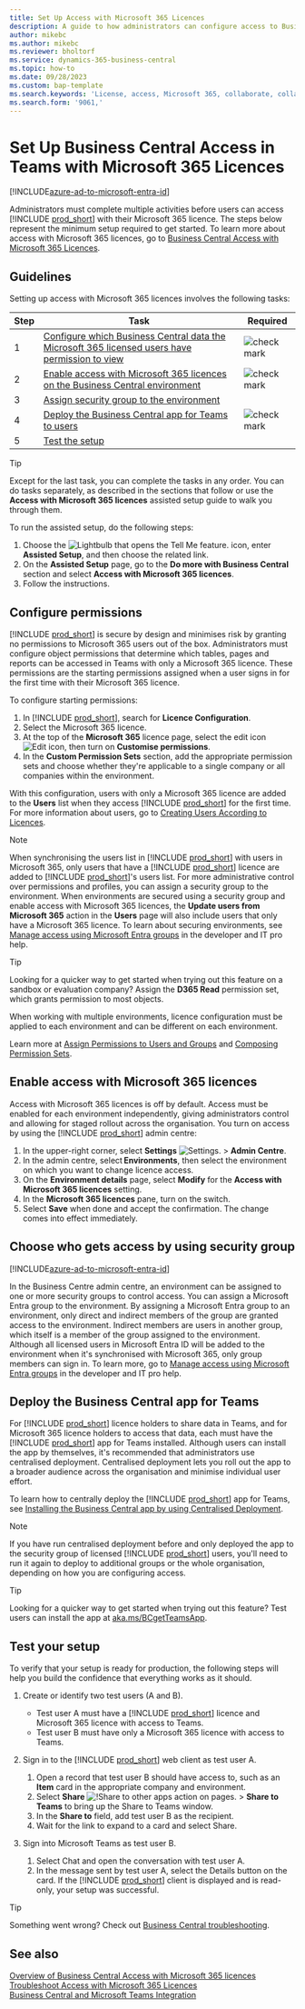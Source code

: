 ```yaml
---
title: Set Up Access with Microsoft 365 Licences
description: A guide to how administrators can configure access to Business Central with Microsoft 365 licences.
author: mikebc
ms.author: mikebc
ms.reviewer: bholtorf
ms.service: dynamics-365-business-central
ms.topic: how-to
ms.date: 09/28/2023
ms.custom: bap-template
ms.search.keywords: 'License, access, Microsoft 365, collaborate, collaboration, Teams, Microsoft Teams'
ms.search.form: '9061,'
---
```

# Set Up Business Central Access in Teams with Microsoft 365 Licences

[!INCLUDE[azure-ad-to-microsoft-entra-id](~/../shared-content/shared/azure-ad-to-microsoft-entra-id.md)]

Administrators must complete multiple activities before users can access [!INCLUDE [prod_short](includes/prod_short.md)] with their Microsoft 365 licence. The steps below represent the minimum setup required to get started. To learn more about access with Microsoft 365 licences, go to [Business Central Access with Microsoft 365 Licences](admin-access-with-m365-license.md).

## Guidelines

Setting up access with Microsoft 365 licences involves the following tasks:

|Step|Task|Required|
|-|-|-|
|1|[Configure which Business Central data the Microsoft 365 licensed users have permission to view](#configure-permissions)|![check mark](media/check.png "cheque")|
|2|[Enable access with Microsoft 365 licences on the Business Central environment](#enable-access-with-microsoft-365-licenses)|![check mark](media/check.png "cheque")|
|3|[Assign security group to the environment](#choose-who-gets-access-by-using-security-group)|
|4|[Deploy the Business Central app for Teams to users](#deploy-the-business-central-app-for-teams)|![check mark](media/check.png "cheque")|
|5|[Test the setup](#test-your-setup)||

> [!TIP]
> Except for the last task, you can complete the tasks in any order. You can do tasks separately, as described in the sections that follow or use the **Access with Microsoft 365 licences** assisted setup guide to walk you through them.
>
> To run the assisted setup, do the following steps:
>
> 1. Choose the ![Lightbulb that opens the Tell Me feature.](media/ui-search/search_small.png "Tell me what you want to do") icon, enter **Assisted Setup**, and then choose the related link.
> 2. On the **Assisted Setup** page, go to the **Do more with Business Central** section and select **Access with Microsoft 365 licences**.
> 3. Follow the instructions.  

## Configure permissions

[!INCLUDE [prod_short](includes/prod_short.md)] is secure by design and minimises risk by granting no permissions to Microsoft 365 users out of the box. Administrators must configure object permissions that determine which tables, pages and reports can be accessed in Teams with only a Microsoft 365 licence. These permissions are the starting permissions assigned when a user signs in for the first time with their Microsoft 365 licence. 

To configure starting permissions:

1. In [!INCLUDE [prod_short](includes/prod_short.md)], search for **Licence Configuration**.
2. Select the Microsoft 365 licence.
3. At the top of the **Microsoft 365** licence page, select the edit icon ![Edit icon](media/edit-pencil.png), then turn on **Customise permissions**. 
4. In the **Custom Permission Sets** section, add the appropriate permission sets and choose whether they're applicable to a single company or all companies within the environment.

With this configuration, users with only a Microsoft 365 licence are added to the **Users** list when they access [!INCLUDE [prod_short](includes/prod_short.md)] for the first time. For more information about users, go to [Creating Users According to Licences](ui-how-users-permissions.md).

> [!NOTE]
> When synchronising the users list in [!INCLUDE [prod_short](includes/prod_short.md)] with users in Microsoft 365, only users that have a [!INCLUDE [prod_short](includes/prod_short.md)] licence are added to [!INCLUDE [prod_short](includes/prod_short.md)]'s users list. For more administrative control over permissions and profiles, you can assign a security group to the environment. When environments are secured using a security group and enable access with Microsoft 365 licences, the **Update users from Microsoft 365** action in the **Users** page will also include users that only have a Microsoft 365 licence. To learn about securing environments, see [Manage access using Microsoft Entra groups](/dynamics365/business-central/dev-itpro/administration/tenant-admin-center-manage-access#manage-access-using-azure-active-directory-groups) in the developer and IT pro help.

> [!TIP]
> Looking for a quicker way to get started when trying out this feature on a sandbox or evaluation company? Assign the **D365 Read** permission set, which grants permission to most objects.  

When working with multiple environments, licence configuration must be applied to each environment and can be different on each environment.

Learn more at [Assign Permissions to Users and Groups](ui-define-granular-permissions.md) and [Composing Permission Sets](/dynamics365/business-central/dev-itpro/developer/devenv-permissionset-composing).

## Enable access with Microsoft 365 licences

Access with Microsoft 365 licences is off by default. Access must be enabled for each environment independently, giving administrators control and allowing for staged rollout across the organisation. You turn on access by using the [!INCLUDE [prod_short](includes/prod_short.md)] admin centre: 

1. In the upper-right corner, select **Settings** ![Settings.](media/ui-experience/settings_icon_small.png "Settings icon for role centre") > **Admin Centre**.  
2. In the admin centre, select **Environments**, then select the environment on which you want to change licence access. 
3. On the **Environment details** page, select **Modify** for the **Access with Microsoft 365 licences** setting.
4. In the **Microsoft 365 licences** pane, turn on the switch. 
5. Select **Save** when done and accept the confirmation. The change comes into effect immediately.

## Choose who gets access by using security group

[!INCLUDE[azure-ad-to-microsoft-entra-id](~/../shared-content/shared/azure-ad-to-microsoft-entra-id.md)]

In the Business Centre admin centre, an environment can be assigned to one or more security groups to control access. You can assign a Microsoft Entra group to the environment. By assigning a Microsoft Entra group to an environment, only direct and indirect members of the group are granted access to the environment. Indirect members are users in another group, which itself is a member of the group assigned to the environment. Although all licensed users in Microsoft Entra ID will be added to the environment when it's synchronised with Microsoft 365, only group members can sign in. To learn more, go to [Manage access using Microsoft Entra groups](/dynamics365/business-central/dev-itpro/administration/tenant-admin-center-manage-access#manage-access-using-azure-active-directory-groups) in the developer and IT pro help.

## Deploy the Business Central app for Teams

For [!INCLUDE [prod_short](includes/prod_short.md)] licence holders to share data in Teams, and for Microsoft 365 licence holders to access that data, each must have the [!INCLUDE [prod_short](includes/prod_short.md)] app for Teams installed. Although users can install the app by themselves, it's recommended that administrators use centralised deployment. Centralised deployment lets you roll out the app to a broader audience across the organisation and minimise individual user effort. 

To learn how to centrally deploy the [!INCLUDE [prod_short](includes/prod_short.md)] app for Teams, see [Installing the Business Central app by using Centralised Deployment](admin-teams-integration.md#installing-the-business-central-app-by-using-centralized-deployment).

> [!NOTE]
> If you have run centralised deployment before and only deployed the app to the security group of licensed [!INCLUDE [prod_short](includes/prod_short.md)] users, you'll need to run it again to deploy to additional groups or the whole organisation, depending on how you are configuring access.

> [!TIP]
> Looking for a quicker way to get started when trying out this feature? Test users can install the app at [aka.ms/BCgetTeamsApp](https://aka.ms/BCgetTeamsApp).

## Test your setup

To verify that your setup is ready for production, the following steps will help you build the confidence that everything works as it should.

1. Create or identify two test users (A and B).

   - Test user A must have a [!INCLUDE [prod_short](includes/prod_short.md)] licence and Microsoft 365 licence with access to Teams.
   - Test user B must have only a Microsoft 365 licence with access to Teams.

2. Sign in to the [!INCLUDE [prod_short](includes/prod_short.md)] web client as test user A.

   1. Open a record that test user B should have access to, such as an **Item** card in the appropriate company and environment.
   2. Select **Share** ![!Share to other apps action on pages.](media/share-icon.png) > **Share to Teams** to bring up the Share to Teams window.
   3. In the **Share to** field, add test user B as the recipient.
   4. Wait for the link to expand to a card and select Share.

3. Sign into Microsoft Teams as test user B.

   1. Select Chat and open the conversation with test user A.
   2. In the message sent by test user A, select the Details button on the card. If the [!INCLUDE [prod_short](includes/prod_short.md)] client is displayed and is read-only, your setup was successful.

> [!TIP]
> Something went wrong? Check out [Business Central troubleshooting](/troubleshoot/dynamics-365/business-central/welcome-business-central).

## See also 

[Overview of Business Central Access with Microsoft 365 licences](admin-access-with-m365-license.md#minimum-requirements)  
[Troubleshoot Access with Microsoft 365 Licences](admin-access-with-m365-license-troubleshooting.md)  
[Business Central and Microsoft Teams Integration](across-teams-overview.md)  
